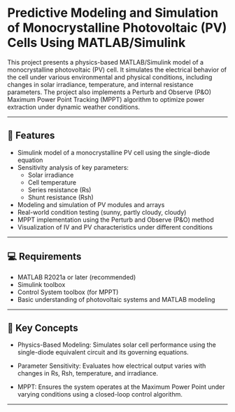 # Predictive Modeling and Simulation of Monocrystalline Photovoltaic (PV) Cells Using MATLAB/Simulink

This project presents a physics-based MATLAB/Simulink model of a monocrystalline photovoltaic (PV) cell. It simulates the electrical behavior of the cell under various environmental and physical conditions, including changes in solar irradiance, temperature, and internal resistance parameters. The project also implements a Perturb and Observe (P&O) Maximum Power Point Tracking (MPPT) algorithm to optimize power extraction under dynamic weather conditions.

---

## 🔧 Features

- Simulink model of a monocrystalline PV cell using the single-diode equation
- Sensitivity analysis of key parameters:  
  - Solar irradiance  
  - Cell temperature  
  - Series resistance (Rs)  
  - Shunt resistance (Rsh)  
- Modeling and simulation of PV modules and arrays
- Real-world condition testing (sunny, partly cloudy, cloudy)
- MPPT implementation using the Perturb and Observe (P&O) method
- Visualization of IV and PV characteristics under different conditions

---


## 💻 Requirements

- MATLAB R2021a or later (recommended)
- Simulink toolbox
- Control System toolbox (for MPPT)
- Basic understanding of photovoltaic systems and MATLAB modeling

---


## 🧠 Key Concepts

- Physics-Based Modeling: Simulates solar cell performance using the single-diode equivalent circuit and its governing equations.

- Parameter Sensitivity: Evaluates how electrical output varies with changes in Rs, Rsh, temperature, and irradiance.

- MPPT: Ensures the system operates at the Maximum Power Point under varying conditions using a closed-loop control algorithm.

---
